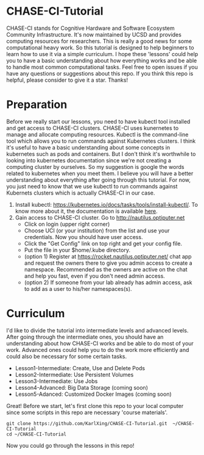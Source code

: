 # CHASE-CI-Tutorial
CHASE-CI stands for Cognitive Hardware and Software Ecosystem Community Infrastructure. It's now maintained by UCSD and provides computing resources for researchers. This is really a good news for some computational heavy work. So this tutorial is designed to help beginners to learn how to use it via a simple curriculum. I hope these 'lessons' could help you to have a basic understanding about how everything works and be able to handle most common computational tasks. Feel free to open issues if you have any questions or suggestions about this repo. If you think this repo is helpful, please consider to give it a star. Thanks!


# Preparation
Before we really start our lessons, you need to have kubectl tool installed and get access to CHASE-CI clusters. CHASE-CI uses kunernetes to manage and allocate computing resources. Kubectl is the command-line tool which allows you to run commands against Kubernetes clusters. I think it's useful to have a basic understanding about some concepts in kubernetes such as pods and containers. But I don't think it's worthwhile to looking into kubernetes documentation since we're not creating a computing cluster by ourselves. So my suggestion is google the words related to kubernetes when you meet them. I believe you will have a better understanding about everything after going through this tutorial. For now, you just need to know that we use kubectl to run commands against Kubernets clusters which is actually CHASE-CI in our case.

1. Install kubectl: https://kubernetes.io/docs/tasks/tools/install-kubectl/. To know more about it, the documentation is available [here](https://kubernetes.io/docs/reference/kubectl/overview/).
2. Gain access to CHASE-CI cluster. Go to http://nautilus.optiputer.net
   - Click on login (upper right corner)
   - Choose UCI (or your institution) from the list and use your credentials. Now you should have user access.
   - Click the "Get Config" link on top right and get your config file.
   - Put the file in your $home/.kube directory.
   - (option 1) Register at https://rocket.nautilus.optiputer.net/ chat app and request the owners there to give you admin access to create a namespace. Recommended as the owners are active on the chat and help you fast, even if you don't need admin access.
   - (option 2) If someone from your lab already has admin access, ask to add as a user to his/her namespaces(s).

# Curriculum
I'd like to divide the tutorial into intermediate levels and advanced levels. After going through the intermediate ones, you should have an understanding about how CHASE-CI works and be able to do most of your work. Advanced ones could help you to do the work more efficiently and could also be necessary for some certain tasks. 

* Lesson1-Intermediate: Create, Use and Delete Pods
* Lesson2-Intermediate: Use Persistent Volumes
* Lesson3-Intermediate: Use Jobs
* Lesson4-Advanced: Big Data Storage (coming soon)
* Lesson5-Adanced: Customized Docker Images (coming soon)


Great! Before we start, let's first clone this repo to your local computer since some scripts in this repo are necessary 'course materials'. 

```
git clone https://github.com/KarlXing/CHASE-CI-Tutorial.git  ~/CHASE-CI-Tutorial
cd ~/CHASE-CI-Tutorial
```

Now you could go through the lessons in this repo! 




